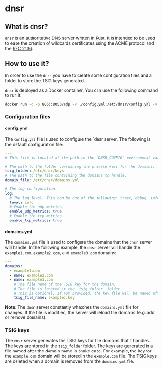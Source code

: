 # dnsr

## What is dnsr?

`dnsr` is an authoritative DNS server written in Rust. It is intended to be used to ease the creation of wildcards certificates using the ACME protocol and the [RFC 2136](https://www.rfc-editor.org/rfc/rfc2136).

## How to use it?

In order to use the `dnsr` you have to create some configuration files and a folder to store the TSIG keys generated.

`dnsr` is deployed as a Docker container. You can use the following command to run it:

```bash
docker run -d -p 8053:8053/udp -v ./config.yml:/etc/dnsr/config.yml -v ./domains.yml:/etc/dnsr/domains.yml -v ./keys:/etc/dnsr/keys dnsr:latest
```

### Configuration files

#### config.yml

The `config.yml` file is used to configure the `dnsr server. The following is the default configuration file:

```yaml
---
# This file is located at the path in the `DNSR_CONFIG` environment variable or in the `config.yml` file in the current directory.

# The path to the folder containing the private keys for the domains.
tsig_folder: /etc/dnsr/keys
# The path to the file containing the domains to handle.
domain_file: /etc/dnsr/domains.yml

# The log configuration.
log:
  # The log level. This can be one of the following: trace, debug, info, warn, error, or off.
  level: info
  # Enable the udp metrics.
  enable_udp_metrics: true
  # Enable the tcp metrics.
  enable_tcp_metrics: true
```

#### domains.yml

The `domains.yml` file is used to configure the domains that the `dnsr` server will handle. In the following example, the `dnsr` server will handle the `example1.com`, `example2.com`, and `example3.com` domains:

```yaml
---
domains:
  - example1.com
  - name: example2.com
  - name: example3.com
    # The file name of the TSIG key for the domain.
    # The file is located in the `tsig_folder` folder.
    # This is optional. If not provided, the key file will be named after the domain name in snake case.
    tsig_file_name: example3.key
```

**Note:** The `dnsr` server constantly whatches the `domains.yml` file for changes. If the file is modified, the server will reload the domains (e.g. add or remove domains).

### TSIG keys

The `dnsr` server generates the TSIG keys for the domains that it handles. The keys are stored in the `tsig_folder` folder. The keys are generated in a file named after the domain name in snake case. For example, the key for the `example.com` domain will be stored in the `example.com` file.
The TSIG keys are deleted when a domain is removed from the `domains.yml` file.
